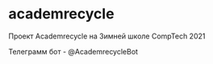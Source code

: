 # academrecycle
Проект Academrecycle на Зимней школе CompTech 2021

Телеграмм бот - @AcademrecycleBot
